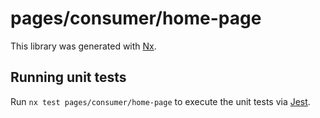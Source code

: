 # pages/consumer/home-page

This library was generated with [Nx](https://nx.dev).

## Running unit tests

Run `nx test pages/consumer/home-page` to execute the unit tests via [Jest](https://jestjs.io).

